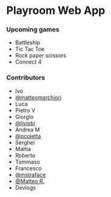 # Playroom Web App

### Upcoming games

- Battleship
- Tic Tac Toe
- Rock paper scissors
- Connect 4

### Contributors

- Ivo
- [@matteomarchiori](https://github.com/matteomarchiori)
- Luca
- Pietro V
- Giorgio
- [@liviobi](https://github.com/liviobi)
- Andrea M
- [@pcoletta](https://github.com/pcoletta)
- Serghei
- Mattia
- Roberto
- Tommaso
- Francesco
- [@mstraface](https://github.com/mstraface)
- [@Matteo R.](https://github.com/mr-bip)
- Devlogs
